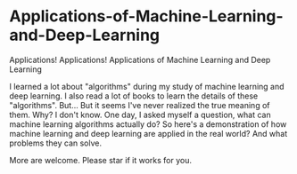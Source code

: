 # Applications-of-Machine-Learning-and-Deep-Learning
Applications! Applications! Applications of Machine Learning and Deep Learning

I learned a lot about "algorithms" during my study of machine learning and deep learning. I also read a lot of books to learn the details of these "algorithms". But... But it seems I've never realized the true meaning of them. Why? I don't know. One day, I asked myself a question, what can machine learning algorithms actually do? So here's a demonstration of how machine learning and deep learning are applied in the real world? And what problems they can solve.

More are welcome. Please star if it works for you.
